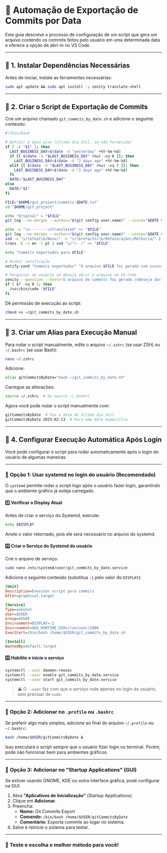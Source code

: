 # 📌 Automação de Exportação de Commits por Data

Este guia descreve o processo de configuração de um script que gera um arquivo contendo os commits feitos pelo usuário em uma determinada data e oferece a opção de abri-lo no VS Code.

---

## 📌 1. Instalar Dependências Necessárias

Antes de iniciar, instale as ferramentas necessárias:

```sh
sudo apt update && sudo apt install -y zenity translate-shell
```

---

## 📌 2. Criar o Script de Exportação de Commits

Crie um arquivo chamado `git_commits_by_date.sh` e adicione o seguinte conteúdo:

```sh
#!/bin/bash

# Definir a data alvo (último dia útil, se não fornecida)
if [ -z "$1" ]; then
  LAST_BUSINESS_DAY=$(date -d "yesterday" +%Y-%m-%d)
  if [[ $(date -d "$LAST_BUSINESS_DAY" +%u) -eq 6 ]]; then
    LAST_BUSINESS_DAY=$(date -d "2 days ago" +%Y-%m-%d)
  elif [[ $(date -d "$LAST_BUSINESS_DAY" +%u) -eq 7 ]]; then
    LAST_BUSINESS_DAY=$(date -d "3 days ago" +%Y-%m-%d)
  fi
  DATE="$LAST_BUSINESS_DAY"
else
  DATE="$1"
fi

FILE="$HOME/git_project/commits-$DATE.txt"
cd "$HOME/git_project"

echo "Original" > "$FILE"
git log --no-merges --author="$(git config user.name)" --since="$DATE 00:00" --until="$DATE 23:59" --oneline --pretty=format:"%s" | tac | sed "s/^/- /" >> "$FILE"

echo -e "\n--------\nTranslated" >> "$FILE"
git log --no-merges --author="$(git config user.name)" --since="$DATE 00:00" --until="$DATE 23:59" --oneline --pretty=format:"%s" | tac | \
sed -e "s/\bfeat\b/Novo/" -e "s/\brefactor\b/Refatoração\/Melhoria/" | \
trans -b -s en -t pt | sed "s/^/- /" >> "$FILE"

echo "Commits exportados para $FILE"

# Exibir notificação
notify-send "Commits exportados" "O arquivo $FILE foi gerado com sucesso."

# Perguntar ao usuário se deseja abrir o arquivo no VS Code
zenity --question --text="O arquivo de commits foi gerado.\nDeseja abri-lo no VS Code?" --width=300
if [ $? -eq 0 ]; then
  /usr/bin/code "$FILE"
fi
```

Dê permissão de execução ao script:

```sh
chmod +x ~/git_commits_by_date.sh
```

---

## 📌 3. Criar um Alias para Execução Manual

Para rodar o script manualmente, edite o arquivo `~/.zshrc` (se usar ZSH) ou `~/.bashrc` (se usar Bash):

```sh
nano ~/.zshrc
```

Adicione:

```sh
alias gitCommitsByDate="bash ~/git_commits_by_date.sh"
```

Carregue as alterações:

```sh
source ~/.zshrc  # Ou source ~/.bashrc
```

Agora você pode rodar o script manualmente com:

```sh
gitCommitsByDate  # Usa a data do último dia útil
gitCommitsByDate 2025-02-13  # Para uma data específica
```

---

## 📌 4. Configurar Execução Automática Após Login

Você pode configurar o script para rodar automaticamente após o login do usuário de algumas maneiras:

---

### 🔹 **Opção 1: Usar systemd no login do usuário** (Recomendado)
O `systemd` permite rodar o script logo após o usuário fazer login, garantindo que o ambiente gráfico já esteja carregado.

#### **1️⃣ Verificar o Display Atual**
Antes de criar o serviço do Systemd, execute:
```bash
echo $DISPLAY
```
Anote o valor retornado, pois ele será necessário no arquivo do systemd.

#### **2️⃣ Criar o Serviço do Systemd do usuário**
Crie o arquivo de serviço:
```bash
sudo nano /etc/systemd/user/git_commits_by_date.service
```
Adicione o seguinte conteúdo (substitua `:1` pelo valor do `DISPLAY`):
```ini
[Unit]
Description=Executar script para commits
After=graphical.target

[Service]
Type=oneshot
User=$USER
Group=$USER
Environment=DISPLAY=:1
Environment=XDG_RUNTIME_DIR=/run/user/1000
ExecStart=/bin/bash /home/$USER/git_commits_by_date.sh

[Install]
WantedBy=default.target
```

#### **3️⃣ Habilite e inicie o serviço**
```sh
systemctl --user daemon-reexec
systemctl --user enable git_commits_by_date.service
systemctl --user start git_commits_by_date.service
```
> ⚠️ O `--user` faz com que o serviço rode apenas no login do usuário, sem precisar de `sudo`.

---

### 🔹 **Opção 2: Adicionar no `.profile` ou `.bashrc`**
Se preferir algo mais simples, adicione ao final do arquivo `~/.profile` ou `~/.bashrc`:
```sh
bash /home/$USER/gitCommitsByDate &
```
Isso executará o script sempre que o usuário fizer login no terminal. Porém, pode não funcionar bem para ambientes gráficos.

---

### 🔹 **Opção 3: Adicionar no "Startup Applications" (GUI)**
Se estiver usando GNOME, KDE ou outra interface gráfica, pode configurar na GUI:
1. Abra **"Aplicativos de Inicialização"** (Startup Applications).
2. Clique em **Adicionar**.
3. Preencha:
   - **Nome:** Git Commits Export
   - **Comando:** `/bin/bash /home/$USER/gitCommitsByDate`
   - **Comentário:** Exporta commits ao logar no sistema.
4. Salve e reinicie o sistema para testar.

---

### 🚀 Teste e escolha o melhor método para você!

